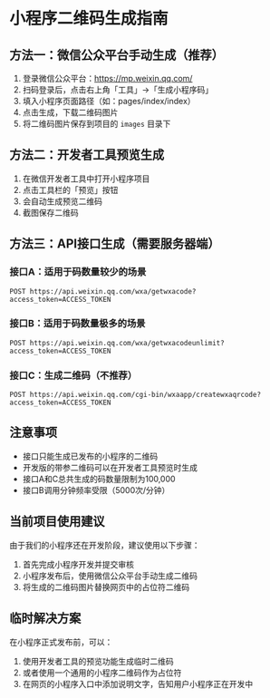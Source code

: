# 小程序二维码生成指南

## 方法一：微信公众平台手动生成（推荐）

1. 登录微信公众平台：https://mp.weixin.qq.com/
2. 扫码登录后，点击右上角「工具」→「生成小程序码」
3. 填入小程序页面路径（如：pages/index/index）
4. 点击生成，下载二维码图片
5. 将二维码图片保存到项目的 `images` 目录下

## 方法二：开发者工具预览生成

1. 在微信开发者工具中打开小程序项目
2. 点击工具栏的「预览」按钮
3. 会自动生成预览二维码
4. 截图保存二维码

## 方法三：API接口生成（需要服务器端）

### 接口A：适用于码数量较少的场景
```
POST https://api.weixin.qq.com/wxa/getwxacode?access_token=ACCESS_TOKEN
```

### 接口B：适用于码数量极多的场景
```
POST https://api.weixin.qq.com/wxa/getwxacodeunlimit?access_token=ACCESS_TOKEN
```

### 接口C：生成二维码（不推荐）
```
POST https://api.weixin.qq.com/cgi-bin/wxaapp/createwxaqrcode?access_token=ACCESS_TOKEN
```

## 注意事项

- 接口只能生成已发布的小程序的二维码
- 开发版的带参二维码可以在开发者工具预览时生成
- 接口A和C总共生成的码数量限制为100,000
- 接口B调用分钟频率受限（5000次/分钟）

## 当前项目使用建议

由于我们的小程序还在开发阶段，建议使用以下步骤：

1. 首先完成小程序开发并提交审核
2. 小程序发布后，使用微信公众平台手动生成二维码
3. 将生成的二维码图片替换网页中的占位符二维码

## 临时解决方案

在小程序正式发布前，可以：
1. 使用开发者工具的预览功能生成临时二维码
2. 或者使用一个通用的小程序二维码作为占位符
3. 在网页的小程序入口中添加说明文字，告知用户小程序正在开发中